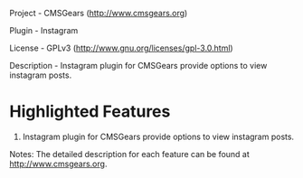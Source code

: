 Project 	- CMSGears (http://www.cmsgears.org)

Plugin  	- Instagram

License 	- GPLv3 (http://www.gnu.org/licenses/gpl-3.0.html)

Description - Instagram plugin for CMSGears provide options to view instagram posts.

Highlighted Features
=========================================
1. Instagram plugin for CMSGears provide options to view instagram posts.

Notes: The detailed description for each feature can be found at http://www.cmsgears.org.